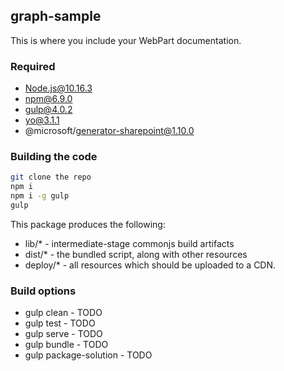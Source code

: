 ## graph-sample

This is where you include your WebPart documentation.

### Required

- Node.js@10.16.3
- npm@6.9.0
- gulp@4.0.2
- yo@3.1.1
- @microsoft/generator-sharepoint@1.10.0

### Building the code

```bash
git clone the repo
npm i
npm i -g gulp
gulp
```

This package produces the following:

* lib/* - intermediate-stage commonjs build artifacts
* dist/* - the bundled script, along with other resources
* deploy/* - all resources which should be uploaded to a CDN.

### Build options

- gulp clean - TODO
- gulp test - TODO
- gulp serve - TODO
- gulp bundle - TODO
- gulp package-solution - TODO
